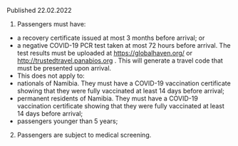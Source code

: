 Published 22.02.2022
1. Passengers must have:
- a recovery certificate issued at most 3 months before arrival; or
- a negative COVID-19 PCR test taken at most 72 hours before arrival. The test results must be uploaded at <a href="https://globalhaven.org/">https://globalhaven.org/</a> or <a href="http://trustedtravel.panabios.org">http://trustedtravel.panabios.org</a> . This will generate a travel code that must be presented upon arrival.
- This does not apply to:
- nationals of Namibia. They must have a COVID-19 vaccination certificate showing that they were fully vaccinated at least 14 days before arrival;
- permanent residents of Namibia. They must have a COVID-19 vaccination certificate showing that they were fully vaccinated at least 14 days before arrival;
- passengers younger than 5 years;
2. Passengers are subject to medical screening.